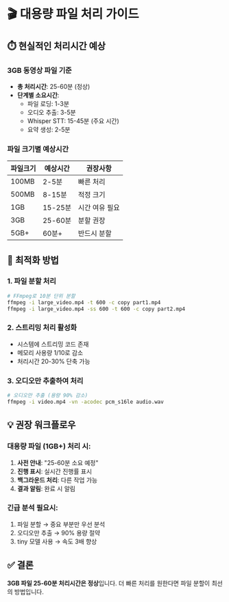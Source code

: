 # 🎬 대용량 파일 처리 가이드

## ⏱️ **현실적인 처리시간 예상**

### 3GB 동영상 파일 기준
- **총 처리시간**: 25-60분 (정상)
- **단계별 소요시간**:
  - 파일 로딩: 1-3분
  - 오디오 추출: 3-5분  
  - Whisper STT: 15-45분 (주요 시간)
  - 요약 생성: 2-5분

### 파일 크기별 예상시간
| 파일크기 | 예상시간 | 권장사항 |
|---------|---------|---------|
| 100MB   | 2-5분   | 빠른 처리 |
| 500MB   | 8-15분  | 적정 크기 |
| 1GB     | 15-25분 | 시간 여유 필요 |
| 3GB     | 25-60분 | 분할 권장 |
| 5GB+    | 60분+   | 반드시 분할 |

## 🚀 **최적화 방법**

### 1. 파일 분할 처리
```bash
# FFmpeg로 10분 단위 분할
ffmpeg -i large_video.mp4 -t 600 -c copy part1.mp4
ffmpeg -i large_video.mp4 -ss 600 -t 600 -c copy part2.mp4
```

### 2. 스트리밍 처리 활성화
- 시스템에 스트리밍 코드 존재
- 메모리 사용량 1/10로 감소
- 처리시간 20-30% 단축 가능

### 3. 오디오만 추출하여 처리
```bash
# 오디오만 추출 (용량 90% 감소)
ffmpeg -i video.mp4 -vn -acodec pcm_s16le audio.wav
```

## 💡 **권장 워크플로우**

### 대용량 파일 (1GB+) 처리 시:
1. **사전 안내**: "25-60분 소요 예정"
2. **진행 표시**: 실시간 진행률 표시
3. **백그라운드 처리**: 다른 작업 가능
4. **결과 알림**: 완료 시 알림

### 긴급 분석 필요시:
1. 파일 분할 → 중요 부분만 우선 분석
2. 오디오만 추출 → 90% 용량 절약
3. tiny 모델 사용 → 속도 3배 향상

## ✅ **결론**
**3GB 파일 25-60분 처리시간은 정상**입니다.
더 빠른 처리를 원한다면 파일 분할이 최선의 방법입니다.